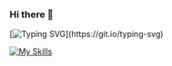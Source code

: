 ### Hi there 👋
[![Typing SVG](https://readme-typing-svg.demolab.com/?lines=Full+Stack+Developer+Jr.)](https://git.io/typing-svg)
<!--
**davidplay7/davidplay7** is a ✨ _special_ ✨ repository because its `README.md` (this file) appears on your GitHub profile.

Here are some ideas to get you started:

- 🔭 I’m currently working on ...
- 🌱 I’m currently learning ...
- 👯 I’m looking to collaborate on ...
- 🤔 I’m looking for help with ...
- 💬 Ask me about ...
- 📫 How to reach me: ...
- 😄 Pronouns: ...
- ⚡ Fun fact: ...
-->
[![My Skills](https://skillicons.dev/icons?i=js,html,css,python,php,sql,bash,shell)](https://skillicons.dev)
